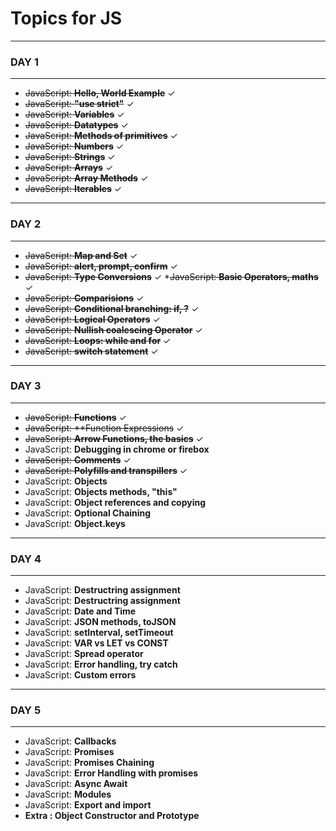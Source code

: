 # Topics for JS
___
### DAY 1
___


* ~~JavaScript: **Hello, World Example**~~ &check;
* ~~JavaScript: **"use strict"**~~ &check;
* ~~JavaScript: **Variables**~~ &check;
* ~~JavaScript: **Datatypes**~~ &check;
* ~~JavaScript: **Methods of primitives**~~ &check;
* ~~JavaScript: **Numbers**~~ &check;
* ~~JavaScript: **Strings**~~ &check;
* ~~JavaScript: **Arrays**~~ &check;
* ~~JavaScript: **Array Methods**~~ &check;
* ~~JavaScript: **Iterables**~~ &check;
___
### DAY 2
___
* ~~JavaScript: **Map and Set**~~  &check;
* ~~JavaScript: **alert, prompt, confirm**~~ &check;
* ~~JavaScript: **Type Conversions**~~ &check;
*~~JavaScript: **Basic Operators, maths**~~ &check;
* ~~JavaScript: **Comparisions**~~ &check;
* ~~JavaScript: **Conditional branching: if, ?**~~ &check;
* ~~JavaScript: **Logical Operators**~~ &check;
* ~~JavaScript: **Nullish coalescing Operator**~~ &check;
* ~~JavaScript: **Loops: while and for**~~ &check;
* ~~JavaScript: **switch statement**~~ &check;
___

### DAY 3
___
* ~~JavaScript: **Functions**~~ &check;
* ~~JavaScript: **Function Expressions~~ &check;
* ~~JavaScript: **Arrow Functions, the basics**~~ &check;
* JavaScript: **Debugging in chrome or firebox**
* ~~JavaScript: **Comments**~~ &check;
* ~~JavaScript: **Polyfills and transpillers**~~ &check;
* JavaScript: **Objects**
* JavaScript: **Objects methods, "this"**
* JavaScript: **Object references and copying**
* JavaScript: **Optional Chaining**
* JavaScript: **Object.keys**
___

### DAY 4
___
* JavaScript: **Destructring assignment**
* JavaScript: **Destructring assignment**
* JavaScript: **Date and Time**
* JavaScript: **JSON methods, toJSON**
* JavaScript: **setInterval, setTimeout**
* JavaScript: **VAR vs LET vs CONST**
* JavaScript: **Spread operator**
* JavaScript: **Error handling, try catch**
* JavaScript: **Custom errors**
___

### DAY 5
___
* JavaScript: **Callbacks**
* JavaScript: **Promises**
* JavaScript: **Promises Chaining**
* JavaScript: **Error Handling with promises**
* JavaScript: **Async Await**
* JavaScript: **Modules**
* JavaScript: **Export and import**
* **Extra : Object Constructor and Prototype**

